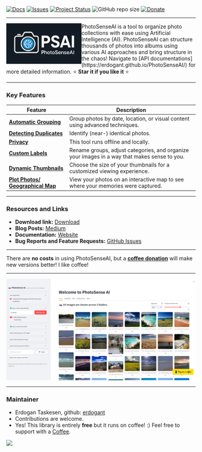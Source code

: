 [![Docs](https://img.shields.io/badge/Sphinx-Docs-Green)](https://erdogant.github.io/PhotoSenseAI/)
[![Issues](https://img.shields.io/github/issues/erdogant/PhotoSenseAI.svg)](https://github.com/erdogant/PhotoSenseAI/issues)
[![Project Status](http://www.repostatus.org/badges/latest/active.svg)](http://www.repostatus.org/#active)
![GitHub repo size](https://img.shields.io/github/repo-size/erdogant/PhotoSenseAI)
[![Donate](https://img.shields.io/badge/Support%20this%20project-grey.svg?logo=github%20sponsors)](https://erdogant.github.io/PhotoSenseAI/pages/html/Documentation.html#)

---

<div>
<a href="https://erdogant.github.io/bnlearn/"><img src="https://github.com/erdogant/PhotoSenseAI/blob/main/docs/figs/logo.png" width="200" align="left" /></a>
PhotoSenseAI is a tool to organize photo collections with ease using Artificial Intelligence (AI).
PhotoSenseAI can structure thousands of photos into albums using various AI approaches and bring structure in the chaos! Navigate to [API documentations](https://erdogant.github.io/PhotoSenseAI/) for more detailed information. ⭐️ <b>Star it if you like it</b> ⭐️
</div>

---

### Key Features

| Feature | Description |
|--------|-------------|
| [**Automatic Grouping**](https://erdogant.github.io/PhotoSenseAI/pages/html/Grouping.html) | Group photos by date, location, or visual content using advanced techniques. |
| [**Detecting Duplicates**](https://erdogant.github.io/PhotoSenseAI/pages/html/Undoubling.html) | Identify (near-) identical photos. |
| [**Privacy**](https://erdogant.github.io/PhotoSenseAI/pages/html/Terms%20and%20Conditions.html) | This tool runs offline and locally. |
| [**Custom Labels**](https://erdogant.github.io/PhotoSenseAI/pages/html/index.html) |Rename groups, adjust categories, and organize your images in a way that makes sense to you. |
| [**Dynamic Thumbnails**](https://erdogant.github.io/PhotoSenseAI/pages/html/index.html) | Choose the size of your thumbnails for a customized viewing experience. |
| [**Plot Photos/ Geographical Map**](https://erdogant.github.io/PhotoSenseAI/pages/html/Examples.html) | View your photos on an interactive map to see where your memories were captured. |

---

### Resources and Links
- **Download link:** [Download](https://erdogant.github.io/PhotoSenseAI/pages/html/Download.html)
- **Blog Posts:** [Medium](https://erdogant.medium.com/)
- **Documentation:** [Website](https://erdogant.github.io/PhotoSenseAI)
- **Bug Reports and Feature Requests:** [GitHub Issues](https://github.com/erdogant/PhotoSenseAI/issues)

---

There are **no costs** in using PhotoSenseAI, but a <a href="https://erdogant.github.io/donate/?currency=USD&amount=5">**coffee donation**</a> will make new versions better! I like coffee!

---

![PhotoSense Main](https://github.com/erdogant/PhotoSenseAI/blob/main/docs/figs/photosense_main.png)

---

### Maintainer
* Erdogan Taskesen, github: [erdogant](https://github.com/erdogant)
* Contributions are welcome.
* Yes! This library is entirely **free** but it runs on coffee! :) Feel free to support with a <a href="https://erdogant.github.io/donate/?currency=USD&amount=5">Coffee</a>.

<a href="https://www.buymeacoffee.com/erdogant"><img src="https://img.buymeacoffee.com/button-api/?text=Buy me a coffee&emoji=&slug=erdogant&button_colour=FFDD00&font_colour=000000&font_family=Cookie&outline_colour=000000&coffee_colour=ffffff" /></a>
